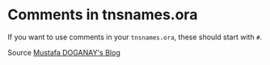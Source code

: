 # Comments in tnsnames.ora

If you want to use comments in your `tnsnames.ora`, these should start with
`#`.

Source [Mustafa DOGANAY's Blog](https://doganay.wordpress.com/2013/02/21/comments-in-tnsnames-ora/)
